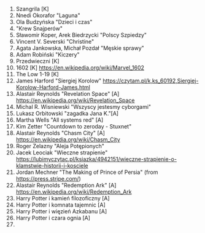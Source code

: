 1. Szangrila [K]
2. Nnedi Okorafor "Laguna"
3. Ola Budzyńska "Dzieci i czas"
4. "Krew Snajperów"
5. Sławomir Koper, Arek Biedrzycki "Polscy Szpiedzy"
6. Vincent V. Severski "Christine"
7. Agata Jankowska, Michał Pozdał "Męskie sprawy"
8. Adam Robiński "Kiczery"
9. Przedwieczni [K]
10. 1602 [K] https://en.wikipedia.org/wiki/Marvel_1602
11. The Low 1-19 [K]
12. James Harford "Siergiej Korolow" https://czytam.pl/k,ks_60192,Siergiej-Korolow-Harford-James.html
13. Alastair Reynolds "Revelation Space" [A] https://en.wikipedia.org/wiki/Revelation_Space
14. Michal R. Wisniewski "Wszyscy jestesmy cyborgami" 
15. Lukasz Orbitowski "zagadka Jana K."[A]
16. Martha Wells "All systems red" [A]
17. Kim Zetter "Countdown to zeroday - Stuxnet"
18. Alastair Reynolds "Chasm City" [A] https://en.wikipedia.org/wiki/Chasm_City
19. Roger Zelazny "Aleja Potępionych"
20. Jacek Leociak "Wieczne strapienie" https://lubimyczytac.pl/ksiazka/4942151/wieczne-strapienie-o-klamstwie-historii-i-kosciele
21. Jordan Mechner "The Making of Prince of Persia" (from https://press.stripe.com/)
22. Alastair Reynolds "Redemption Ark" [A] https://en.wikipedia.org/wiki/Redemption_Ark
23. Harry Potter i kamień filozoficzny [A]
24. Harry Potter i komnata tajemnic [A]
25. Harry Potter i więzień Azkabanu [A]
26. Harry Potter i czara ognia [A]
27. 
